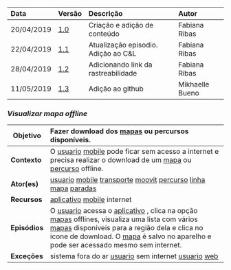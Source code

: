 |Data|Versão|Descrição|Autor|
|:---|:---|:---|:---|
|20/04/2019|[1.0](https://github.com/Andre-Eduardo/2019.1-Requisitos-Moovit/tree/master/cenarios/versao%20cenarios%201.0)|Criação e adição de conteúdo|Fabiana Ribas|
|22/04/2019|[1.1](https://github.com/Andre-Eduardo/2019.1-Requisitos-Moovit/tree/master/cenarios/versao%20cenarios%201.1)|Atualização episodio. Adição ao C&L|Fabiana Ribas|
|28/04/2019|[1.2](https://github.com/Andre-Eduardo/2019.1-Requisitos-Moovit/tree/master/cenarios/versao%20cenarios%201.2)|Adicionando link da rastreabilidade|Fabiana Ribas|
|11/05/2019|[1.3](https://github.com/Andre-Eduardo/2019.1-Requisitos-Moovit/tree/master/cenarios/versao%20cenarios%201.3)|Adição ao github|Mikhaelle Bueno|

### ***<a name="Visualizar Mapa Offline">Visualizar mapa offline</a>***

|**Objetivo**|Fazer download dos [mapas](https://github.com/Andre-Eduardo/2019.1-Requisitos-Moovit/wiki/L18---mapa) ou percursos disponíveis. |
|--|:--|
|**Contexto**|O [usuario](https://github.com/Andre-Eduardo/2019.1-Requisitos-Moovit/wiki/L65-Usu%C3%A1rio) [mobile](https://github.com/Andre-Eduardo/2019.1-Requisitos-Moovit/wiki/L03---aplica%C3%A7ao-mobile) pode ficar sem acesso a internet e precisa realizar o download de um [mapa](https://github.com/Andre-Eduardo/2019.1-Requisitos-Moovit/wiki/L18---mapa) ou [percurso](https://github.com/Andre-Eduardo/2019.1-Requisitos-Moovit/wiki/L50---percurso) offline. |
|**Ator(es)**|[usuario](https://github.com/Andre-Eduardo/2019.1-Requisitos-Moovit/wiki/L65-Usu%C3%A1rio) [mobile](https://github.com/Andre-Eduardo/2019.1-Requisitos-Moovit/wiki/L03---aplica%C3%A7ao-mobile) [transporte](https://github.com/Andre-Eduardo/2019.1-Requisitos-Moovit/wiki/L63---transporte) [moovit](https://github.com/Andre-Eduardo/2019.1-Requisitos-Moovit/wiki/L38---moovit) [percurso](https://github.com/Andre-Eduardo/2019.1-Requisitos-Moovit/wiki/L50---percurso) [linha](https://github.com/Andre-Eduardo/2019.1-Requisitos-Moovit/wiki/L27---linha) [mapa](https://github.com/Andre-Eduardo/2019.1-Requisitos-Moovit/wiki/L18---mapa) [paradas](https://github.com/Andre-Eduardo/2019.1-Requisitos-Moovit/wiki/L47---paradas) |
|**Recursos**|[aplicativo](https://github.com/Andre-Eduardo/2019.1-Requisitos-Moovit/wiki/L03---aplica%C3%A7ao-mobile) [mobile](https://github.com/Andre-Eduardo/2019.1-Requisitos-Moovit/wiki/L03---aplica%C3%A7ao-mobile) internet |
|**Episódios**|O [usuario](https://github.com/Andre-Eduardo/2019.1-Requisitos-Moovit/wiki/L65-Usu%C3%A1rio) acessa o [aplicativo](https://github.com/Andre-Eduardo/2019.1-Requisitos-Moovit/wiki/L03---aplica%C3%A7ao-mobile) , clica na opção [mapas](https://github.com/Andre-Eduardo/2019.1-Requisitos-Moovit/wiki/L18---mapa) offlines, visualiza uma lista com vários [mapas](https://github.com/Andre-Eduardo/2019.1-Requisitos-Moovit/wiki/L18---mapa) disponíveis para a região dela e clica no icone de download. O [mapa](https://github.com/Andre-Eduardo/2019.1-Requisitos-Moovit/wiki/L18---mapa) é salvo no aparelho e pode ser acessado mesmo sem internet. |
|**Exceções**|sistema fora do ar [usuario](https://github.com/Andre-Eduardo/2019.1-Requisitos-Moovit/wiki/L65-Usu%C3%A1rio) sem internet [usuario](https://github.com/Andre-Eduardo/2019.1-Requisitos-Moovit/wiki/L65-Usu%C3%A1rio) [web](https://github.com/Andre-Eduardo/2019.1-Requisitos-Moovit/wiki/L04--Aplica%C3%A7%C3%A3o-Web) |
<br><br>